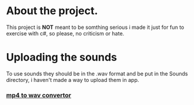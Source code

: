 # About the project.
This project is **NOT** meant to be somthing serious i made it just for fun to exercise with c#, so please, no criticism or hate.

# Uploading the sounds
To use sounds they should be in the .wav format and be put in the Sounds directory, i haven't made a way to upload them in app.
### [mp4 to wav convertor](https://cloudconvert.com/)
